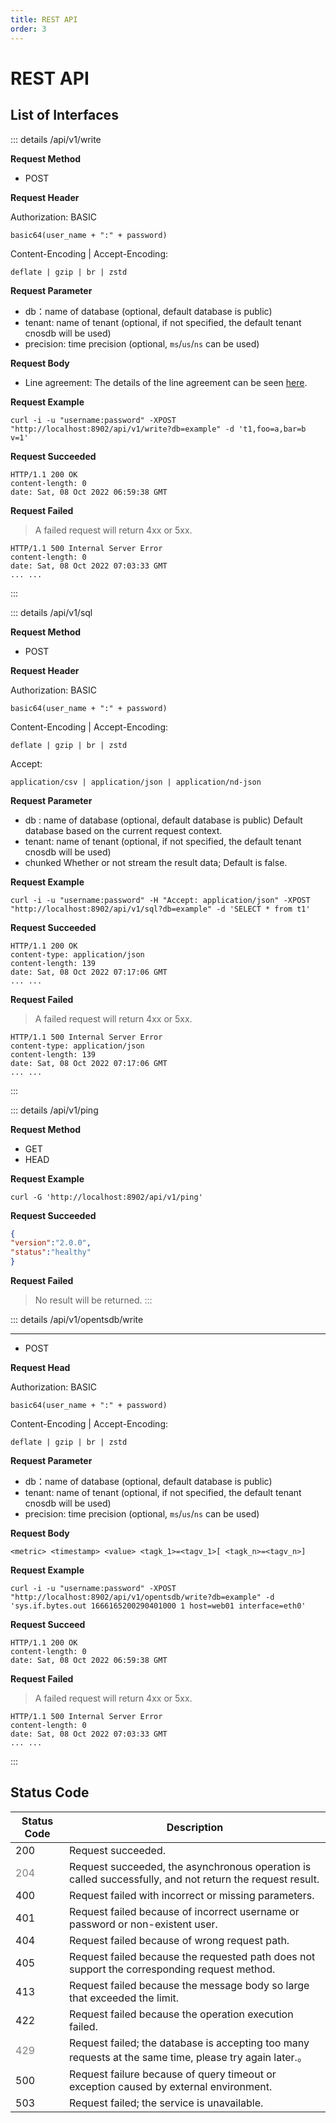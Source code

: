 ```yaml
---
title: REST API
order: 3
---
```


# REST API

## **List of Interfaces**

::: details /api/v1/write

**Request Method**

- POST

**Request Header**

Authorization: BASIC

    basic64(user_name + ":" + password)

Content-Encoding | Accept-Encoding:
    
    deflate | gzip | br | zstd

**Request Parameter**

- db：name of database (optional, default database is public)
- tenant: name of tenant (optional, if not specified, the default tenant cnosdb will be used)
- precision: time precision (optional, `ms`/`us`/`ns` can be used)

**Request Body**

- Line agreement: The details of the line agreement can be seen [here](https://docs.influxdata.com/influxdb/v1.8/write_protocols/line_protocol_tutorial/).

**Request Example**

```shell
curl -i -u "username:password" -XPOST "http://localhost:8902/api/v1/write?db=example" -d 't1,foo=a,bar=b v=1'
```

**Request Succeeded**

```shell
HTTP/1.1 200 OK
content-length: 0
date: Sat, 08 Oct 2022 06:59:38 GMT
```

**Request Failed**

> A failed request will return 4xx or 5xx.
```
HTTP/1.1 500 Internal Server Error
content-length: 0
date: Sat, 08 Oct 2022 07:03:33 GMT
... ...
```
:::

::: details /api/v1/sql

**Request Method**

- POST

**Request Header**

Authorization: BASIC

    basic64(user_name + ":" + password)

Content-Encoding | Accept-Encoding:
    
    deflate | gzip | br | zstd

Accept:

    application/csv | application/json | application/nd-json

**Request Parameter**

- db : name of database (optional, default database is public)
  Default database based on the current request context.
- tenant: name of tenant (optional, if not specified, the default tenant cnosdb will be used)
- chunked
  Whether or not stream the result data; Default is false.

**Request Example**

```shell
curl -i -u "username:password" -H "Accept: application/json" -XPOST "http://localhost:8902/api/v1/sql?db=example" -d 'SELECT * from t1'
```

**Request Succeeded**

```shell
HTTP/1.1 200 OK
content-type: application/json
content-length: 139
date: Sat, 08 Oct 2022 07:17:06 GMT
... ...
```

**Request Failed**

> A failed request will return 4xx or 5xx.
> 
```shell
HTTP/1.1 500 Internal Server Error
content-type: application/json
content-length: 139
date: Sat, 08 Oct 2022 07:17:06 GMT
... ...
```
:::

::: details /api/v1/ping

**Request Method**

- GET
- HEAD

**Request Example**

```shell
curl -G 'http://localhost:8902/api/v1/ping'
```

**Request Succeeded**

```json
{
"version":"2.0.0",
"status":"healthy"
}
```
**Request Failed**

> No result will be returned.
:::

::: details /api/v1/opentsdb/write

****

- POST

**Request Head**

Authorization: BASIC

    basic64(user_name + ":" + password)

Content-Encoding | Accept-Encoding:
    
    deflate | gzip | br | zstd

**Request Parameter**

- db：name of database (optional, default database is public)
- tenant: name of tenant (optional, if not specified, the default tenant cnosdb will be used)
- precision: time precision (optional, `ms`/`us`/`ns` can be used)

**Request Body**

```
<metric> <timestamp> <value> <tagk_1>=<tagv_1>[ <tagk_n>=<tagv_n>]
```

**Request Example**

```shell
curl -i -u "username:password" -XPOST "http://localhost:8902/api/v1/opentsdb/write?db=example" -d 'sys.if.bytes.out 1666165200290401000 1 host=web01 interface=eth0'
```

**Request Succeed**

```shell
HTTP/1.1 200 OK
content-length: 0
date: Sat, 08 Oct 2022 06:59:38 GMT
```

**Request Failed**

> A failed request will return 4xx or 5xx.
```shell
HTTP/1.1 500 Internal Server Error
content-length: 0
date: Sat, 08 Oct 2022 07:03:33 GMT
... ...
```
:::

## Status Code

| Status Code                           | Description                                                                                              |
|---------------------------------------|----------------------------------------------------------------------------------------------------------|
| 200                                   | Request succeeded.                                                                                       |
| <span style="color: grey;">204</span> | Request succeeded, the asynchronous operation is called successfully, and not return the request result. |
| 400                                   | Request failed with incorrect or missing parameters.                                                     |
| 401                                   | Request failed because of incorrect username or password or non-existent user.                           |
| 404                                   | Request failed because of wrong request path.                                                            |
| 405                                   | Request failed because the requested path does not support the corresponding request method.             |
| 413                                   | Request failed because the message body so large that exceeded the limit.                                |
| 422                                   | Request failed because the operation execution failed.                                                   |
| <span style="color: grey;">429</span> | Request failed; the database is accepting too many requests at the same time, please try again later.。   |
| 500                                   | Request failure because of query timeout or exception caused by external environment.                    |
| 503                                   | Request failed; the service is unavailable.                                                              |